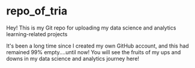 # repo_of_tria
Hey! This is my Git repo for uploading my data science and analytics learning-related projects

It's been a long time since I created my own GitHub account, and this had remained 99% empty....until now!
You will see the fruits of my ups and downs in my data science and analytics journey here!
